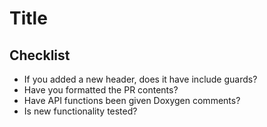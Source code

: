 <!-- Add your title here -->
# Title

<!-- Add your commit message here-->

## Checklist

* If you added a new header, does it have include guards?
* Have you formatted the PR contents?
* Have API functions been given Doxygen comments?
* Is new functionality tested?

